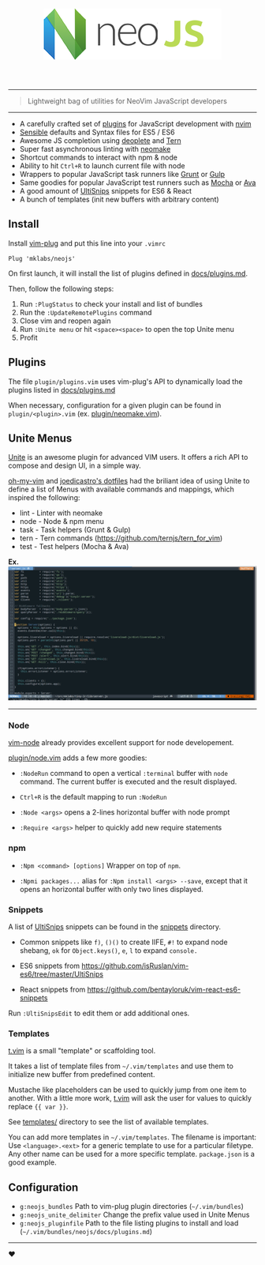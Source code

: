 <h1 align="center">
	<img width="360" src="./resources/neojs.png" alt="neojs">
	<br>
	<br>
</h1>

---

> Lightweight bag of utilities for NeoVim JavaScript developers

---

- A carefully crafted set of [plugins](./docs/plugins.md) for JavaScript development with [nvim][]
- [Sensible][] defaults and Syntax files for ES5 / ES6
- Awesome JS completion using [deoplete][] and [Tern][]
- Super fast asynchronous linting with [neomake][]
- Shortcut commands to interact with npm & node
- Ability to hit `Ctrl+R` to launch current file with node
- Wrappers to popular JavaScript task runners like [Grunt] or [Gulp]
- Same goodies for popular JavaScript test runners such as [Mocha] or [Ava]
- A good amount of [UltiSnips][] snippets for ES6 & React
- A bunch of templates (init new buffers with arbitrary content)

## Install

Install [vim-plug][] and put this line into your `.vimrc`

```
Plug 'mklabs/neojs'
```

On first launch, it will install the list of plugins defined in [docs/plugins.md](./docs/plugins.md).

Then, follow the following steps:

1. Run `:PlugStatus` to check your install and list of bundles
2. Run the `:UpdateRemotePlugins` command
3. Close vim and reopen again
4. Run `:Unite menu` or hit `<space><space>` to open the top Unite menu
5. Profit

## Plugins

The file `plugin/plugins.vim` uses vim-plug's API to dynamically load the plugins
listed in [docs/plugins.md](./docs/plugins.md)

When necessary, configuration for a given plugin can be found in
`plugin/<plugin>.vim` (ex. [plugin/neomake.vim](./plugin/neomake.vim)).

## Unite Menus

[Unite][] is an awesome plugin for advanced VIM users. It offers a rich API to
compose and design UI, in a simple way.

[oh-my-vim] and [joedicastro's
dotfiles](https://github.com/joedicastro/dotfiles/tree/master/vim) had the
briliant idea of using Unite to define a list of Menus with available commands
and mappings, which inspired the following:

- lint - Linter with neomake
- node - Node & npm menu
- task - Task helpers (Grunt & Gulp)
- tern - Tern commands (https://github.com/ternjs/tern_for_vim)
- test - Test helpers (Mocha & Ava)

**Ex.**
<img src="./resources/menus.gif" alt="Unite menus" style="max-width:100%;">

---

### Node

[vim-node][] already provides excellent support for node developement.

[plugin/node.vim](./plugin/node.vim) adds a few more goodies:

- `:NodeRun` command to open a vertical `:terminal` buffer with `node` command.
  The current buffer is executed and the result displayed.

- `Ctrl+R` is the default mapping to run `:NodeRun`

- `:Node <args>` opens a 2-lines horizontal buffer with node prompt

- `:Require <args>` helper to quickly add new require statements

### npm

- `:Npm <command> [options]` Wrapper on top of `npm`.

- `:Npmi packages...` alias for `:Npm install <args> --save`, except that it opens
  an horizontal buffer with only two lines displayed.

### Snippets

A list of [UltiSnips][] snippets can be found in the [snippets](./snippets)
directory.

- Common snippets like `f)`, `()()` to create IIFE, `#!` to expand node
  shebang, `ok` for `Object.keys()`, `e`, `l` to expand `console.`

- ES6 snippets from https://github.com/isRuslan/vim-es6/tree/master/UltiSnips

- React snippets from https://github.com/bentayloruk/vim-react-es6-snippets

Run `:UltiSnipsEdit` to edit them or add additional ones.

### Templates

[t.vim][] is a small "template" or scaffolding tool.

It takes a list of template files from `~/.vim/templates` and use them to
initialize new buffer from predefined content.

Mustache like placeholders can be used to quickly jump from one item to
another. With a little more work, [t.vim][] will ask the user for values to
quickly replace `{{ var }}`.

See [templates/](./templates) directory to see the list of available
templates.

You can add more templates in `~/.vim/templates`. The filename is important:
Use `<language>.<ext>` for a generic template to use for a particular filetype.
Any other name can be used for a more specific template. `package.json` is a
good example.


## Configuration

- `g:neojs_bundles` Path to vim-plug plugin directories (`~/.vim/bundles`)
- `g:neojs_unite_delimiter` Change the prefix value used in Unite Menus
- `g:neojs_pluginfile` Path to the file listing plugins to install and load
  (`~/.vim/bundles/neojs/docs/plugins.md`)

---

:heart:

[vim-plug]: https://github.com/junegunn/vim-plug
[Unite]: https://github.com/Shougo/unite.vim
[UltiSnips]: https://github.com/SirVer/ultisnips
[Neomake]: https://github.com/benekastah/neomake
[deoplete]: https://github.com/Shougo/deoplete.nvim
[Tern]: https://ternjs.net
[ternjs]: https://github.com/ternjs/tern_for_vim
[deoplete-ternjs]: https://github.com/carlitux/deoplete-ternjs
[vim-javascript]: https://github.com/pangloss/vim-javascript
[yajs.vim]: https://github.com/othree/yajs.vim
[es.next.syntax.vim]: https://github.com/othree/es.next.syntax.vim
[mdn.vim]: https://github.com/vimlab/mdn.vim
[jscs.vim]: https://github.com/vimlab/jscs.vim
[split-term.vim]: https://github.com/vimlab/split-term.vim
[vim-node]: https://github.com/moll/vim-node
[t.vim]: https://github.com/vimlab/t.vim
[node-host]: https://github.com/neovim/node-host
[Fugitive]: https://github.com/tpope/vim-fugitive
[neovim]: https://github.com/neovim/neovim
[nvim]: https://github.com/neovim/neovim
[ava]: https://github.com/sindresorhus/ava
[Mocha]: https://mochajs.org/
[Grunt]: http://gruntjs.com/
[Gulp]: http://gulpjs.com/
[vim-sensible]: https://github.com/tpope/vim-sensible
[Sensible]: https://github.com/tpope/vim-sensible
[oh-my-vim]: https://github.com/liangxianzhe/oh-my-vim

